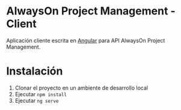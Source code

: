 # AlwaysOn Project Management - Client
Aplicación cliente escrita en [Angular](https://angular.io) para API AlwaysOn Project Management.

# Instalación
1. Clonar el proyecto en un ambiente de desarrollo local
2. Ejecutar ```npm install```
3. Ejecutar ```ng serve```

